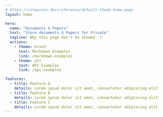```yaml
---
# https://vitepress.dev/reference/default-theme-home-page
layout: home

hero:
  name: "Documents & Papers"
  text: "Store documents & Papers for Private"
  tagline: Why this page don't be showed  ?
  actions:
    - theme: brand
      text: Markdown Examples
      link: /markdown-examples
    - theme: alt
      text: API Examples
      link: /api-examples

features:
  - title: Feature A
    details: Lorem ipsum dolor sit amet, consectetur adipiscing elit
  - title: Feature B
    details: Lorem ipsum dolor sit amet, consectetur adipiscing elit
  - title: Feature C
    details: Lorem ipsum dolor sit amet, consectetur adipiscing elit
---
```


